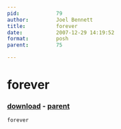 ```yaml
---
pid:            79
author:         Joel Bennett
title:          forever
date:           2007-12-29 14:19:52
format:         posh
parent:         75

---
```


# forever

### [download](Scripts\79.ps1) - [parent](Scripts\75.md)



```posh
forever
```
